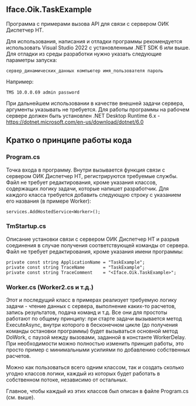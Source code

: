 ## Iface.Oik.TaskExample

Программа с примерами вызова API для связи с сервером ОИК Диспетчер НТ.

Для использования, написания и отладки программы рекомендуется использовать Visual Studio 2022 с установленным .NET SDK 6 или выше.
Для отладки из среды разработки нужно указать следующие параметры запуска:

    сервер_динамических_данных компьютер имя_пользователя пароль
    
Например:

    TMS 10.0.0.69 admin password
	
При дальнейшем использовании в качестве внешней задачи сервера, аргументы указывать не требуется.
Для работы программы на рабочем сервере должен быть установлен .NET Desktop Runtime 6.x - https://dotnet.microsoft.com/en-us/download/dotnet/6.0

## Кратко о принципе работы кода

### Program.cs
Точка входа в программу. Внутри вызывается функция связи с сервером ОИК Диспетчер НТ, регистрируются требуемые службы.
Файл не требует редактирования, кроме указания классов, содержащих логику задачи, которые напишет разработчик.
Для каждого класса требуется добавить следующую строку с указанием его названия (в примере Worker):

```
services.AddHostedService<Worker>();
```

### TmStartup.cs
Описание установки связи с сервером ОИК Диспетчер НТ и разрыв соединения в случае получения соответствующей команды от сервера.
Файл не требует редактирования, кроме указания имени программы:

```
private const string ApplicationName = "TaskExample";
private const string TraceName       = "TaskExample";
private const string TraceComment    = "<Iface.Oik.TaskExample>";
```

### Worker.cs (Worker2.cs и т.д.)
Этот и последущий класс в примерах реализует требуемую логику задачи - чтение данных с сервера, выполнение каких-то расчетов, запись результатов, подача команд и т.д.
Все они для простоты работают по общему принципу: при старте задачи вызывается метод ExecuteAsync, внутри которого в бесконечном цикле (до получения команды остановки программы) будет вызываться основной метод DoWork, с паузой между вызовами, заданной в константе WorkerDelay.
При необходимости можно полностью изменить принцип работы, это просто пример с минимальными усилиями по добавлению собственных расчетов.

Можно как пользоваться всего одним классом, так и создать сколько угодно классов логики, каждый из которых будет работать в собственном потоке, независимо от остальных.

Главное, чтобы каждый из этих классов был описан в файле Program.cs (см. выше).
